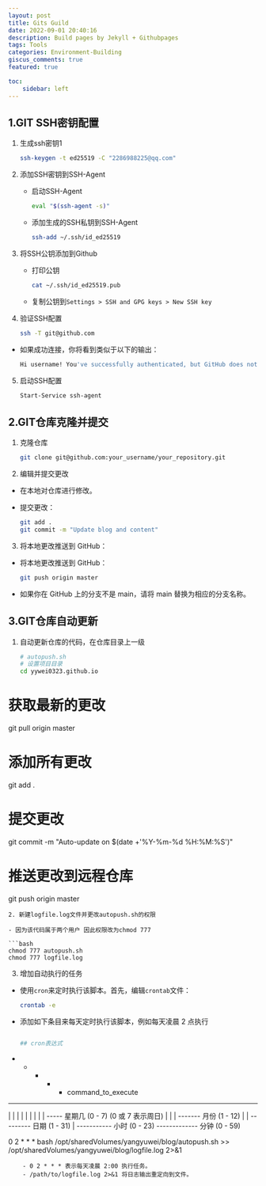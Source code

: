 ```yaml
---
layout: post
title: Gits Guild
date: 2022-09-01 20:40:16
description: Build pages by Jekyll + Githubpages
tags: Tools
categories: Environment-Building
giscus_comments: true
featured: true

toc:
    sidebar: left
---
```


## 1.GIT SSH密钥配置

1. 生成ssh密钥1
   
   ```bash
   ssh-keygen -t ed25519 -C "2286988225@qq.com"
   ```

2. 添加SSH密钥到SSH-Agent
   
   - 启动SSH-Agent
     
     ```bash
     eval "$(ssh-agent -s)"
     ```
   - 添加生成的SSH私钥到SSH-Agent
     
     ```bash
     ssh-add ~/.ssh/id_ed25519
     ```

3. 将SSH公钥添加到Github
   
   - 打印公钥
     
     ```bash
     cat ~/.ssh/id_ed25519.pub
     ```
   - 复制公钥到`Settings > SSH and GPG keys > New SSH key`

4. 验证SSH配置
   
   ```bash
   ssh -T git@github.com
   ```
- 如果成功连接，你将看到类似于以下的输出：
  
  ```bash
  Hi username! You've successfully authenticated, but GitHub does not provide shell access.
  ```
5. 启动SSH配置
   
   ```bash
   Start-Service ssh-agent
   ```

## 2.GIT仓库克隆并提交

1. 克隆仓库 
   
   ```bash
   git clone git@github.com:your_username/your_repository.git
   ```
2. 编辑并提交更改
- 在本地对仓库进行修改。
- 提交更改：
  
  ```bash
  git add .
  git commit -m "Update blog and content"
  ```
3. 将本地更改推送到 GitHub：
- 将本地更改推送到 GitHub：
  
  ```bash
  git push origin master
  ```
- 如果你在 GitHub 上的分支不是 main，请将 main 替换为相应的分支名称。

## 3.GIT仓库自动更新

1. 自动更新仓库的代码，在仓库目录上一级
   
   ```bash
   # autopush.sh
   # 设置项目目录
   cd yywei0323.github.io
   ```

# 获取最新的更改

git pull origin master

# 添加所有更改

git add .

# 提交更改

git commit -m "Auto-update on $(date +'%Y-%m-%d %H:%M:%S')"

# 推送更改到远程仓库

git push origin master

```
2. 新建logfile.log文件并更改autopush.sh的权限

- 因为该代码属于两个用户 因此权限改为chmod 777

```bash
chmod 777 autopush.sh
chmod 777 logfile.log
```

3. 增加自动执行的任务 
- 使用`cron`来定时执行该脚本。首先，编辑`crontab`文件：
  
  ```bash
  crontab -e
  ```
- 添加如下条目来每天定时执行该脚本，例如每天凌晨 2 点执行
  ```bash
  
  ## cron表达式
* * * * * command_to_execute

- - - - -

| | | | |
| | | | ----- 星期几 (0 - 7) (0 或 7 表示周日)
| | | ------- 月份 (1 - 12)
| | --------- 日期 (1 - 31)
| ----------- 小时 (0 - 23)
------------- 分钟 (0 - 59)

0 2 * * * bash /opt/sharedVolumes/yangyuwei/blog/autopush.sh >> /opt/sharedVolumes/yangyuwei/blog/logfile.log 2>&1

```
    - 0 2 * * * 表示每天凌晨 2:00 执行任务。
    - /path/to/logfile.log 2>&1 将日志输出重定向到文件。
```
